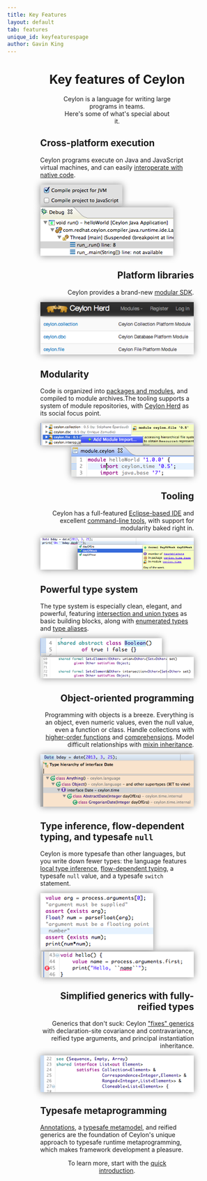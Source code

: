 ```yaml
---
title: Key Features
layout: default
tab: features
unique_id: keyfeaturespage
author: Gavin King
---
```

<h1 style="text-align:center">Key features of Ceylon</h1>
<div style="margin-left:15%;margin-right:15%;text-shadow: 0 -1px 1px #ffffff;padding-bottom:10px;">
<p style="margin-left:15%;margin-right:15%;text-align:center">
Ceylon is a language for writing large programs in teams.<br/> 
Here's some of what's special about it.</p>

<div class="feature">
<h2>Cross-platform execution</h2>
<p>Ceylon programs execute on Java and JavaScript virtual machines, and can 
easily <a href="/documentation/current/introduction/#interoperation_with_native_java_and_javascript">
interoperate with native code</a>.</p>
<div><img src="/images/features/javajs1.png" style="box-shadow: 0 0 15px #888;"/>
<img src="/images/features/javajs2.png" style="box-shadow: 0 0 15px #888;"/></div>
</div>

<div style="text-align:right" class="feature">
<h2>Platform libraries</h2>
<p>Ceylon provides a brand-new 
<a href="https://modules.ceylon-lang.org/categories/SDK">modular SDK</a>.</p>
<div>
<img src="/images/features/herd.png" style="box-shadow: 0 0 15px #888;"/>
<img src="/images/features/sdk2.png" style="box-shadow: 0 0 15px #888;"/>
</div>
</div>

<div class="feature">
<h2>Modularity</h2>
<p>Code is organized into 
<a href="/documentation/current/introduction/#modularity">packages and modules</a>, 
and compiled to module archives.The tooling supports a system of module repositories, 
with <a href="http://modules.ceylon-lang.org">Ceylon Herd</a> as its social focus point.</p>
<div>
<img src="/images/features/modularity2.png" style="box-shadow: 0 0 15px #888;"/>
</div>
<div style="text-align:right">
<img src="/images/features/modularity.png" style="box-shadow: 0 0 15px #888;"/>
</div>
</div>

<div style="text-align:right" class="feature">
<h2>Tooling</h2>
<p>Ceylon has a full-featured 
<a href="/documentation/current/ide">Eclipse-based IDE</a> and excellent 
<a href="/documentation/current/reference/tool/ceylon/subcommands/">command-line 
tools</a>, with support for modularity baked right in.</p>
<div><img src="/images/features/tools1.png" style="box-shadow: 0 0 15px #888;"/></div>
</div>

<div class="feature">
<h2>Powerful type system</h2>
<p>The type system is especially clean, elegant, and powerful, featuring 
<a href="/documentation/current/introduction/#principal_typing_union_types_and_intersection_types">
intersection and union types</a> as basic building blocks, along with 
<a href="/documentation/current/introduction/#enumerated_subtypes">enumerated types</a> 
and <a href="/documentation/current/introduction/#type_aliases_and_type_inference">type aliases</a>.</p>
<div>
<img src="/images/features/enumerated.png" style="box-shadow: 0 0 15px #888;"/>
</div>
<div>
<img src="/images/features/unionintersection.png" style="box-shadow: 0 0 15px #888;"/>
</div>
</div>

<div style="text-align:right" class="feature">
<h2>Object-oriented programming</h2>
<p>Programming with objects is a breeze. Everything is an object, even numeric values,
even the null value, even a function or class. Handle collections with 
<a href="/documentation/current/introduction/#higher_order_functions">higher-order functions</a> 
and <a href="/documentation/current/introduction/#comprehensions">comprehensions</a>. 
Model difficult relationships with 
<a href="/documentation/current/introduction/#mixin_inheritance">mixin inheritance</a>.</p>
<div><img src="/images/features/heirarchy.png" style="box-shadow: 0 0 15px #888;"/></div>
</div>

<div class="feature">
<h2>Type inference, flow-dependent typing, and typesafe <code>null</code></h2>
<p>Ceylon is more typesafe than other languages, but you write down fewer types: the 
language features 
<a href="/documentation/current/introduction/#type_aliases_and_type_inference">local
type inference</a>, 
<a href="/documentation/current/introduction/#typesafe_null_and_flow_dependent_typing">
flow-dependent typing</a>, a typesafe <code>null</code>
value, and a typesafe <code>switch</code> statement.</p>
<div>
<img src="/images/features/flowtyping.png" style="box-shadow: 0 0 15px #888;"/>
<img src="/images/features/null.png" style="vertical-align:top;box-shadow: 0 0 15px #888;"/>
</div>
</div>

<div style="text-align:right" class="feature">
<h2>Simplified generics with fully-reified types</h2>
<p>Generics that don't suck: Ceylon 
<a href="/documentation/current/introduction/#simplified_generics_with_fully_reified_types">"fixes" 
generics</a> with declaration-site covariance and contravariance, reified type arguments, and 
principal instantiation inheritance.</p>
<img src="/images/features/generics.png" style="vertical-align:top;box-shadow: 0 0 15px #888;"/>
</div>

<div class="feature">
<h2>Typesafe metaprogramming</h2>
<p><a href="/documentation/current/tour/annotations/#annotations">Annotations</a>, a 
<a href="/documentation/current/tour/annotations/#the_metamodel">typesafe metamodel</a>,
and reified generics are the foundation of Ceylon's unique approach to typesafe 
runtime metaprogramming, which makes framework development a pleasure.</p>
</div>

<!-- TODO: named args + tree structures -->

<p style="margin-left:15%;margin-right:15%;text-align:center">
To learn more, start with the 
<a href="/documentation/current/introduction">quick introduction</a>.</p>

</div>